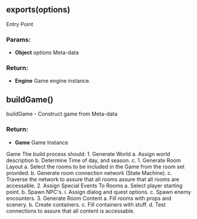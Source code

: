 

<!-- Start src\subluna.js -->

## exports(options)

Entry Point

### Params:

* **Object** *options* Meta-data

### Return:

* **Engine** Game engine instance.

## buildGame()

buildGame - Construct game from Meta-data

### Return:

* **Game** Game Instance

Game
        The build process should:
        1.  Generate World
          a.  Assign world description
          b.  Determine Time of day, and season.
          c.
        1.  Generate Room Layout
          a.  Select the rooms to be included in the Game
              from the room set provided.
          b.  Generate room connection network (State Machine).
          c.  Traverse the network to assure that all rooms
              assure that all rooms are accessable.
        2.  Assign Special Events To Rooms
          a.  Select player starting point.
          b.  Spawn NPC's.
            i.  Assign dialog and quest options.
          c.  Spawn enemy encounters.
        3.  Generate Room Content
          a.  Fill rooms with props and scenery.
          b.  Create containers.
          c.  Fill containers with stuff.
          d.  Test connections to assure that all
              content is accessable.

<!-- End src\subluna.js -->

